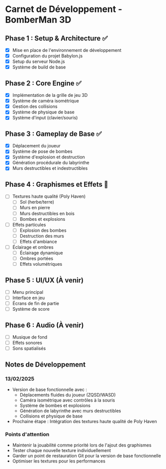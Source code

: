 # Carnet de Développement - BomberMan 3D

## Phase 1 : Setup & Architecture ✅
- [x] Mise en place de l'environnement de développement
- [x] Configuration du projet Babylon.js
- [x] Setup du serveur Node.js
- [x] Système de build de base

## Phase 2 : Core Engine ✅
- [x] Implémentation de la grille de jeu 3D
- [x] Système de caméra isométrique
- [x] Gestion des collisions
- [x] Système de physique de base
- [x] Système d'input (clavier/souris)

## Phase 3 : Gameplay de Base ✅
- [x] Déplacement du joueur
- [x] Système de pose de bombes
- [x] Système d'explosion et destruction
- [x] Génération procédurale du labyrinthe
- [x] Murs destructibles et indestructibles

## Phase 4 : Graphismes et Effets 🚧
- [ ] Textures haute qualité (Poly Haven)
  - [ ] Sol (herbe/terre)
  - [ ] Murs en pierre
  - [ ] Murs destructibles en bois
  - [ ] Bombes et explosions
- [ ] Effets particules
  - [ ] Explosion des bombes
  - [ ] Destruction des murs
  - [ ] Effets d'ambiance
- [ ] Éclairage et ombres
  - [ ] Éclairage dynamique
  - [ ] Ombres portées
  - [ ] Effets volumétriques

## Phase 5 : UI/UX (À venir)
- [ ] Menu principal
- [ ] Interface en jeu
- [ ] Écrans de fin de partie
- [ ] Système de score

## Phase 6 : Audio (À venir)
- [ ] Musique de fond
- [ ] Effets sonores
- [ ] Sons spatialisés

## Notes de Développement

### 13/02/2025
- Version de base fonctionnelle avec :
  - Déplacements fluides du joueur (ZQSD/WASD)
  - Caméra isométrique avec contrôles à la souris
  - Système de bombes et explosions
  - Génération de labyrinthe avec murs destructibles
  - Collisions et physique de base
- Prochaine étape : Intégration des textures haute qualité de Poly Haven

### Points d'attention
- Maintenir la jouabilité comme priorité lors de l'ajout des graphismes
- Tester chaque nouvelle texture individuellement
- Garder un point de restauration Git pour la version de base fonctionnelle
- Optimiser les textures pour les performances
